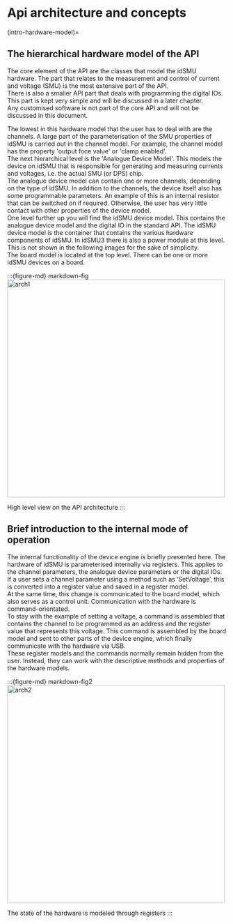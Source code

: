 Api architecture and concepts
=============================

(intro-hardware-model)=
## The hierarchical hardware model of the API

The core element of the API are the classes that model the idSMU hardware. The part that relates to the measurement and control of current and voltage (SMU) is the most extensive part of the API.  
There is also a smaller API part that deals with programming the digital IOs. This part is kept very simple and will be discussed in a later chapter.  
Any customised software is not part of the core API and will not be discussed in this document.  

The lowest in this hardware model that the user has to deal with are the channels. 
A large part of the parameterisation of the SMU properties of idSMU is carried out in the channel model. For example, the channel model has the property 'output foce value' or 'clamp enabled'.  
The next hierarchical level is the 'Analogue Device Model'. This models the device on idSMU that is responsible for generating and measuring currents and voltages, i.e. the actual SMU (or DPS) chip.  
The analogue device model can contain one or more channels, depending on the type of idSMU. In addition to the channels, the device itself also has some programmable parameters. An example of this is an internal resistor that can be switched on if required. Otherwise, the user has very little contact with other properties of the device model.  
One level further up you will find the idSMU device model. This contains the analogue device model and the digital IO in the standard API. The idSMU device model is the container that contains the various hardware components of idSMU. In idSMU3 there is also a power module at this level. This is not shown in the following images for the sake of simplicity.  
The board model is located at the top level. There can be one or more idSMU devices on a board.  

:::{figure-md} markdown-fig
<img src="/_assets/overview/api_architecture1.png" alt="arch1" width="500px">

High level view on the API architecture
:::

## Brief introduction to the internal mode of operation

The internal functionality of the device engine is briefly presented here. 
The hardware of idSMU is parameterised internally via registers. This applies to the channel parameters, the analogue device parameters or the digital IOs.  
If a user sets a channel parameter using a method such as ‘SetVoltage’, this is converted into a register value and saved in a register model.  
At the same time, this change is communicated to the board model, which also serves as a control unit. Communication with the hardware is command-orientated.  
To stay with the example of setting a voltage, a command is assembled that contains the channel to be programmed as an address and the register value that represents this voltage. This command is assembled by the board model and sent to other parts of the device engine, which finally communicate with the hardware via USB.  
These register models and the commands normally remain hidden from the user. Instead, they can work with the descriptive methods and properties of the hardware models.  

:::{figure-md} markdown-fig2
<img src="/_assets/overview/api_architecture2.png" alt="arch2" width="500px">

The state of the hardware is modeled through registers
:::